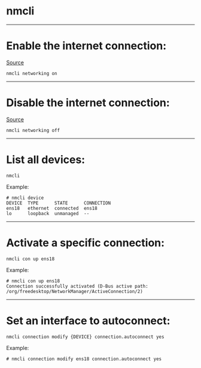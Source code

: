 # nmcli

---

# Enable the internet connection:
[Source](https://askubuntu.com/questions/434660/how-can-i-disable-my-internet-connection-from-terminal)
```
nmcli networking on
```

---

# Disable the internet connection:
[Source](https://askubuntu.com/questions/434660/how-can-i-disable-my-internet-connection-from-terminal)
```
nmcli networking off
```

---

# List all devices:
```
nmcli
```
Example:
```
# nmcli device
DEVICE  TYPE      STATE      CONNECTION
ens18   ethernet  connected  ens18
lo      loopback  unmanaged  --
```

---

# Activate a specific connection:
```
nmcli con up ens18
```
Example:
```
# nmcli con up ens18
Connection successfully activated (D-Bus active path: /org/freedesktop/NetworkManager/ActiveConnection/2)
```

---

# Set an interface to autoconnect:
```
nmcli connection modify {DEVICE} connection.autoconnect yes
```
Example:
```
# nmcli connection modify ens18 connection.autoconnect yes
```
